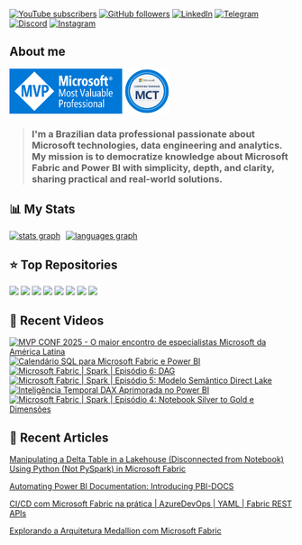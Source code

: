 [![YouTube subscribers](https://img.shields.io/youtube/channel/subscribers/UCst_4Wi9DkGAc28uEPlHHHw?style=for-the-badge&logo=youtube&logoColor=ff0000&colorA=fff&colorB=3f4a5a)](https://www.youtube.com/@alisonpezzott?sub_confirmation=1)
[![GitHub followers](https://img.shields.io/github/followers/alisonpezzott?style=for-the-badge&logo=github&logoColor=000&colorA=fff&colorB=3f4a5a)](https://github.com/alisonpezzott)
[![LinkedIn](https://custom-icon-badges.demolab.com/badge/LinkedIn-0A66C2?logo=linkedin-white&logoColor=fff&style=for-the-badge)](https://linkedin.com/in/alisonpezzott)
[![Telegram](https://img.shields.io/badge/Telegram-2CA5E0?logo=telegram&logoColor=white&style=for-the-badge)](https://t.me/alisonpezzott)
[![Discord](https://img.shields.io/badge/Discord-%235865F2.svg?&logo=discord&logoColor=white&style=for-the-badge)](https://discord.gg/sJTDvWz9sM)
[![Instagram](https://img.shields.io/badge/Instagram-%23E4405F.svg?logo=Instagram&logoColor=white&style=for-the-badge)](https://instagram.com/alisonpezzott)  

## About me  

<div align="left">
  <a href="https://mvp.microsoft.com/pt-BR/MVP/profile/807db423-418d-4c8d-bb59-08732cdbbf34" target="_blank" rel="noreferrer"><img src="assets/mvp.png"  width="200" height="80" alt="Microsoft MVP" /></a>
  <a href="https://learn.microsoft.com/en-us/users/alisonpezzott-4199/transcript" target="_blank" rel="noreferrer"><img src="assets/mct.png"  width="80" height="80" alt="Microsoft Certified Trainer" /></a>
</div>

> ### I'm a Brazilian data professional passionate about Microsoft technologies, data engineering and analytics. My mission is to democratize knowledge about Microsoft Fabric and Power BI with simplicity, depth, and clarity, sharing practical and real-world solutions.
 
## 📊 My Stats  

<div align="left" style="display: flex; flex-direction: row; gap: 10px;">
  <a href="https://github.com/alisonpezzott"><img align="top" src="https://github-readme-stats.vercel.app/api?username=alisonpezzott&hide_title=false&hide_rank=false&show_icons=true&include_all_commits=true&count_private=true&theme=nord&disable_animations=false&locale=en&hide_border=true&order=1" alt="stats graph" /></a>
  <a href="https://github.com/alisonpezzott"><img src="https://github-readme-stats.vercel.app/api/top-langs?username=alisonpezzott&locale=en&hide_title=true&layout=compact&theme=nord&langs_count=10&hide_border=true&order=2&hide=roff,Batchfile&card_width=800" alt="languages graph" /></a>
</div>  

## ⭐ Top Repositories

<div align="left">
  <a href="https://github.com/alisonpezzott/pyfabricops"><img src="https://github-readme-stats.vercel.app/api/pin/?username=alisonpezzott&repo=pyfabricops&theme=nord&hide_border=true" /></a>
  <a href="https://github.com/alisonpezzott/pyfabricops-examples"><img src="https://github-readme-stats.vercel.app/api/pin/?username=alisonpezzott&repo=pyfabricops-examples&theme=nord&hide_border=true" /></a>
  <a href="https://github.com/alisonpezzott/pbi-docs"><img src="https://github-readme-stats.vercel.app/api/pin/?username=alisonpezzott&repo=pbi-docs&theme=nord&hide_border=true" /></a>
  <a href="https://github.com/alisonpezzott/pbi-ci-cd-isv-multi-tenant"><img src="https://github-readme-stats.vercel.app/api/pin/?username=alisonpezzott&repo=pbi-ci-cd-isv-multi-tenant&theme=nord&hide_border=true" /></a>
  <a href="https://github.com/alisonpezzott/power_bi_projects_workflow"><img src="https://github-readme-stats.vercel.app/api/pin/?username=alisonpezzott&repo=power_bi_projects_workflow&theme=nord&hide_border=true" /></a>
  <a href="https://github.com/alisonpezzott/calendario-sql"><img src="https://github-readme-stats.vercel.app/api/pin/?username=alisonpezzott&repo=calendario-sql&theme=nord&hide_border=true" /></a>
  <a href="https://github.com/alisonpezzott/calendar"><img src="https://github-readme-stats.vercel.app/api/pin/?username=alisonpezzott&repo=calendar&theme=nord&hide_border=true" /></a>
  <a href="https://github.com/alisonpezzott/useful-snippets"><img src="https://github-readme-stats.vercel.app/api/pin/?username=alisonpezzott&repo=useful-snippets&theme=nord&hide_border=true" /></a>
</div>  

## 🎥 Recent Videos  

<!-- BEGIN YOUTUBE-CARDS -->
[![MVP CONF 2025  - O maior encontro de especialistas Microsoft da América Latina](https://ytcards.demolab.com/?id=L21QICWYPs8&title=MVP+CONF+2025++-+O+maior+encontro+de+especialistas+Microsoft+da+Am%C3%A9rica+Latina&lang=en&timestamp=1760968315&background_color=%230d1117&title_color=%23ffffff&stats_color=%23dedede&max_title_lines=2&width=250&border_radius=5 "MVP CONF 2025  - O maior encontro de especialistas Microsoft da América Latina")](https://www.youtube.com/shorts/L21QICWYPs8)
[![Calendário SQL para Microsoft Fabric e Power BI](https://ytcards.demolab.com/?id=w2T7PBikhN4&title=Calend%C3%A1rio+SQL+para+Microsoft+Fabric+e+Power+BI&lang=en&timestamp=1759788090&background_color=%230d1117&title_color=%23ffffff&stats_color=%23dedede&max_title_lines=2&width=250&border_radius=5 "Calendário SQL para Microsoft Fabric e Power BI")](https://www.youtube.com/watch?v=w2T7PBikhN4)
[![Microsoft Fabric | Spark | Episódio 6: DAG](https://ytcards.demolab.com/?id=yIU_SPAIEVU&title=Microsoft+Fabric+%7C+Spark+%7C+Epis%C3%B3dio+6%3A+DAG&lang=en&timestamp=1759745705&background_color=%230d1117&title_color=%23ffffff&stats_color=%23dedede&max_title_lines=2&width=250&border_radius=5 "Microsoft Fabric | Spark | Episódio 6: DAG")](https://www.youtube.com/watch?v=yIU_SPAIEVU)
[![Microsoft Fabric | Spark | Episódio 5: Modelo Semântico Direct Lake](https://ytcards.demolab.com/?id=u8goPDRULL0&title=Microsoft+Fabric+%7C+Spark+%7C+Epis%C3%B3dio+5%3A+Modelo+Sem%C3%A2ntico+Direct+Lake&lang=en&timestamp=1759744894&background_color=%230d1117&title_color=%23ffffff&stats_color=%23dedede&max_title_lines=2&width=250&border_radius=5 "Microsoft Fabric | Spark | Episódio 5: Modelo Semântico Direct Lake")](https://www.youtube.com/watch?v=u8goPDRULL0)
[![Inteligência Temporal DAX Aprimorada no Power BI](https://ytcards.demolab.com/?id=CSR2mkk4TaA&title=Intelig%C3%AAncia+Temporal+DAX+Aprimorada+no+Power+BI&lang=en&timestamp=1759496515&background_color=%230d1117&title_color=%23ffffff&stats_color=%23dedede&max_title_lines=2&width=250&border_radius=5 "Inteligência Temporal DAX Aprimorada no Power BI")](https://www.youtube.com/watch?v=CSR2mkk4TaA)
[![Microsoft Fabric | Spark | Episódio 4: Notebook Silver to Gold e Dimensões](https://ytcards.demolab.com/?id=xaJRnxqK-pA&title=Microsoft+Fabric+%7C+Spark+%7C+Epis%C3%B3dio+4%3A+Notebook+Silver+to+Gold+e+Dimens%C3%B5es&lang=en&timestamp=1759147206&background_color=%230d1117&title_color=%23ffffff&stats_color=%23dedede&max_title_lines=2&width=250&border_radius=5 "Microsoft Fabric | Spark | Episódio 4: Notebook Silver to Gold e Dimensões")](https://www.youtube.com/watch?v=xaJRnxqK-pA)
<!-- END YOUTUBE-CARDS -->


## 📝 Recent Articles  

[Manipulating a Delta Table in a Lakehouse (Disconnected from Notebook) Using Python (Not PySpark) in Microsoft Fabric](https://www.linkedin.com/pulse/manipulating-delta-table-lakehouse-disconnected-from-notebook-alison-jfyyf/?trackingId=UxsVtBhLTzeNzuYammFkrQ%3D%3D)  

[Automating Power BI Documentation: Introducing PBI-DOCS](https://www.linkedin.com/pulse/automating-power-bi-documentation-introducing-pbi-docs-alison-pezzott-omvkf/?trackingId=QpgtJB2IQsuUEuajt7j%2BCw%3D%3D)  

[CI/CD com Microsoft Fabric na prática | AzureDevOps | YAML | Fabric REST APIs](https://www.linkedin.com/pulse/cicd-com-microsoft-fabric-na-pr%25C3%25A1tica-azuredevops-yaml-alison-pezzott-clbrf/?trackingId=QpgtJB2IQsuUEuajt7j%2BCw%3D%3D)  

[Explorando a Arquitetura Medallion com Microsoft Fabric](https://www.linkedin.com/pulse/explorando-arquitetura-medallion-com-microsoft-fabric-alison-pezzott-ptdjf/?trackingId=QpgtJB2IQsuUEuajt7j%2BCw%3D%3D)  
